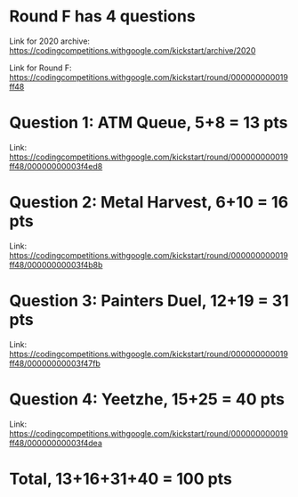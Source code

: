 # Round F has 4 questions

Link for 2020 archive: https://codingcompetitions.withgoogle.com/kickstart/archive/2020

Link for Round F: https://codingcompetitions.withgoogle.com/kickstart/round/000000000019ff48

# Question 1: ATM Queue, 5+8 = 13 pts

Link: https://codingcompetitions.withgoogle.com/kickstart/round/000000000019ff48/00000000003f4ed8

# Question 2: Metal Harvest, 6+10 = 16 pts

Link: https://codingcompetitions.withgoogle.com/kickstart/round/000000000019ff48/00000000003f4b8b

# Question 3: Painters Duel, 12+19 = 31 pts

Link: https://codingcompetitions.withgoogle.com/kickstart/round/000000000019ff48/00000000003f47fb

# Question 4: Yeetzhe, 15+25 = 40 pts

Link: https://codingcompetitions.withgoogle.com/kickstart/round/000000000019ff48/00000000003f4dea

# Total, 13+16+31+40 = 100 pts

